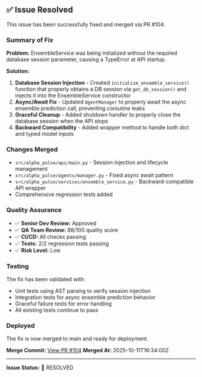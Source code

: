## ✅ Issue Resolved

This issue has been successfully fixed and merged via PR #104.

### Summary of Fix

**Problem:** EnsembleService was being initialized without the required database session parameter, causing a TypeError at API startup.

**Solution:**
1. **Database Session Injection** - Created `initialize_ensemble_service()` function that properly obtains a DB session via `get_db_session()` and injects it into the EnsembleService constructor
2. **Async/Await Fix** - Updated `AgentManager` to properly await the async ensemble prediction call, preventing coroutine leaks
3. **Graceful Cleanup** - Added shutdown handler to properly close the database session when the API stops
4. **Backward Compatibility** - Added wrapper method to handle both dict and typed model inputs

### Changes Merged
- `src/alpha_pulse/api/main.py` - Session injection and lifecycle management
- `src/alpha_pulse/agents/manager.py` - Fixed async await pattern
- `src/alpha_pulse/services/ensemble_service.py` - Backward-compatible API wrapper
- Comprehensive regression tests added

### Quality Assurance
- ✅ **Senior Dev Review:** Approved
- ✅ **QA Team Review:** 88/100 quality score
- ✅ **CI/CD:** All checks passing
- ✅ **Tests:** 2/2 regression tests passing
- ✅ **Risk Level:** Low

### Testing
The fix has been validated with:
- Unit tests using AST parsing to verify session injection
- Integration tests for async ensemble prediction behavior
- Graceful failure tests for error handling
- All existing tests continue to pass

### Deployed
The fix is now merged to main and ready for deployment.

**Merge Commit:** [View PR #104](https://github.com/blackms/AlphaPulse/pull/104)
**Merged At:** 2025-10-11T16:34:00Z

---

**Issue Status:** 🎉 RESOLVED
